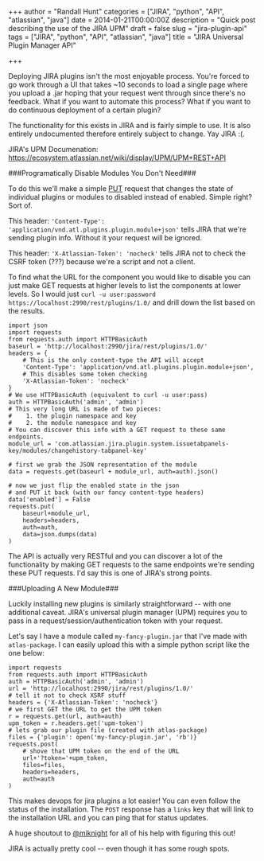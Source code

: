 +++
author = "Randall Hunt"
categories = ["JIRA", "python", "API", "atlassian", "java"]
date = 2014-01-21T00:00:00Z
description = "Quick post describing the use of the JIRA UPM"
draft = false
slug = "jira-plugin-api"
tags = ["JIRA", "python", "API", "atlassian", "java"]
title = "JIRA Universal Plugin Manager API"

+++

Deploying JIRA plugins isn't the most enjoyable process. You're forced to go work through a UI that takes ~10 seconds to load a single page where you upload a .jar hoping that your request went through since there's no feedback. What if you want to automate this process? What if you want to do continuous deployment of a certain plugin?

The functionality for this exists in JIRA and is fairly simple to use. It is also entirely undocumented therefore entirely subject to change. Yay JIRA :(.

JIRA's UPM Documenation: https://ecosystem.atlassian.net/wiki/display/UPM/UPM+REST+API




###Programatically Disable Modules You Don't Need###

To do this we'll make a simple [PUT](http://stackoverflow.com/a/630475/240004) request that changes the state of individual plugins or modules to disabled instead of enabled. Simple right? Sort of.

This header: 
`'Content-Type': 'application/vnd.atl.plugins.plugin.module+json'`
tells JIRA that we're sending plugin info. Without it your request will be ignored.

This header: `'X-Atlassian-Token': 'nocheck'` tells JIRA not to check the CSRF token (???) because we're a script and not a client.

To find what the URL for the component you would like to disable you can just make GET requests at higher levels to list the components at lower levels. So I would just `curl -u user:password https://localhost:2990/rest/plugins/1.0/` and drill down the list based on the results.

```prettyprint lang-python
import json
import requests
from requests.auth import HTTPBasicAuth
baseurl = 'http://localhost:2990/jira/rest/plugins/1.0/'
headers = {
    # This is the only content-type the API will accept
    'Content-Type': 'application/vnd.atl.plugins.plugin.module+json',
    # This disables some token checking
    'X-Atlassian-Token': 'nocheck'
}
# We use HTTPBasicAuth (equivalent to curl -u user:pass)
auth = HTTPBasicAuth('admin', 'admin')
# This very long URL is made of two pieces:
#    1. the plugin namespace and key
#    2. the module namespace and key
# You can discover this info with a GET request to these same endpoints.
module_url = 'com.atlassian.jira.plugin.system.issuetabpanels-key/modules/changehistory-tabpanel-key'

# first we grab the JSON representation of the module
data = requests.get(baseurl + module_url, auth=auth).json()

# now we just flip the enabled state in the json
# and PUT it back (with our fancy content-type headers)
data['enabled'] = False
requests.put(
    baseurl+module_url,
    headers=headers,
    auth=auth,
    data=json.dumps(data)
)
```

The API is actually very RESTful and you can discover a lot of the functionality by making GET requests to the same endpoints we're sending these PUT requests. I'd say this is one of JIRA's strong points.

###Uploading A New Module###

Luckily installing new plugins is similarly straightforward -- with one additional caveat. JIRA's universal plugin manager (UPM) requires you to pass in a request/session/authentication token with your request.

Let's say I have a module called `my-fancy-plugin.jar` that I've made with `atlas-package`. I can easily upload this with a simple python script like the one below:

```prettyprint lang-python
import requests
from requests.auth import HTTPBasicAuth
auth = HTTPBasicAuth('admin', 'admin')
url = 'http://localhost:2990/jira/rest/plugins/1.0/'
# tell it not to check XSRF stuff
headers = {'X-Atlassian-Token': 'nocheck'}
# we first GET the URL to get the UPM token
r = requests.get(url, auth=auth)
upm_token = r.headers.get('upm-token')
# lets grab our plugin file (created with atlas-package)
files = {'plugin': open('my-fancy-plugin.jar', 'rb')}
requests.post(
    # shove that UPM token on the end of the URL
    url+'?token='+upm_token,
    files=files,
    headers=headers,
    auth=auth
)
```

This makes devops for jira plugins a lot easier!
You can even follow the status of the installation. The `POST` response has a `links` key that will link to the installation URL and you can ping that for status updates.

A huge shoutout to [@miknight](https://miknight.com/) for all of his help with figuring this out!

JIRA is actually pretty cool -- even though it has some rough spots.